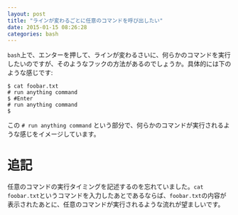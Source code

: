```yaml
---
layout: post
title: "ラインが変わるごとに任意のコマンドを呼び出したい"
date: 2015-01-15 08:26:28
categories: bash
---
```

<p><code>bash</code>上で、エンターを押して、ラインが変わるさいに、何らかのコマンドを実行したいのですが、そのようなフックの方法があるのでしょうか。具体的には下のような感じです:</p>

<pre><code>$ cat foobar.txt
# run anything command
$ #Enter
# run anything command
$ 
</code></pre>

<p>この <code># run anything command</code> という部分で、何らかのコマンドが実行されるような感じをイメージしています。</p>

<h1>追記</h1>

<p>任意のコマンドの実行タイミングを記述するのを忘れていました。<code>cat foobar.txt</code>というコマンドを入力したあとであるならば、<code>foobar.txt</code>の内容が表示されたあとに、任意のコマンドが実行されるような流れが望ましいです。</p>
